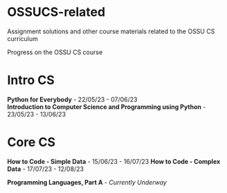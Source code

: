 # OSSUCS-related
Assignment solutions and other course materials related to the OSSU CS curriculum

Progress on the OSSU CS course
# Intro CS
**Python for Everybody** - 22/05/23 - 07/06/23 </br>
**Introduction to Computer Science and Programming using Python** - 23/05/23 - 13/06/23

# Core CS
**How to Code - Simple Data** - 15/06/23 - 16/07/23
**How to Code - Complex Data** - 17/07/23 - 12/08/23

**Programming Languages, Part A** - *Currently Underway*



